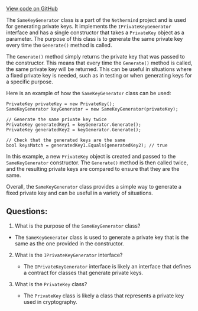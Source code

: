 [View code on GitHub](https://github.com/nethermindeth/nethermind/Nethermind.Crypto/SameKeyGenerator.cs)

The `SameKeyGenerator` class is a part of the `Nethermind` project and is used for generating private keys. It implements the `IPrivateKeyGenerator` interface and has a single constructor that takes a `PrivateKey` object as a parameter. The purpose of this class is to generate the same private key every time the `Generate()` method is called.

The `Generate()` method simply returns the private key that was passed to the constructor. This means that every time the `Generate()` method is called, the same private key will be returned. This can be useful in situations where a fixed private key is needed, such as in testing or when generating keys for a specific purpose.

Here is an example of how the `SameKeyGenerator` class can be used:

```
PrivateKey privateKey = new PrivateKey();
SameKeyGenerator keyGenerator = new SameKeyGenerator(privateKey);

// Generate the same private key twice
PrivateKey generatedKey1 = keyGenerator.Generate();
PrivateKey generatedKey2 = keyGenerator.Generate();

// Check that the generated keys are the same
bool keysMatch = generatedKey1.Equals(generatedKey2); // true
```

In this example, a new `PrivateKey` object is created and passed to the `SameKeyGenerator` constructor. The `Generate()` method is then called twice, and the resulting private keys are compared to ensure that they are the same.

Overall, the `SameKeyGenerator` class provides a simple way to generate a fixed private key and can be useful in a variety of situations.
## Questions: 
 1. What is the purpose of the `SameKeyGenerator` class?
   - The `SameKeyGenerator` class is used to generate a private key that is the same as the one provided in the constructor.

2. What is the `IPrivateKeyGenerator` interface?
   - The `IPrivateKeyGenerator` interface is likely an interface that defines a contract for classes that generate private keys.

3. What is the `PrivateKey` class?
   - The `PrivateKey` class is likely a class that represents a private key used in cryptography.
